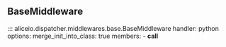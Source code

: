 ## BaseMiddleware

::: aliceio.dispatcher.middlewares.base.BaseMiddleware
    handler: python
    options:
      merge_init_into_class: true
      members:
        - __call__
